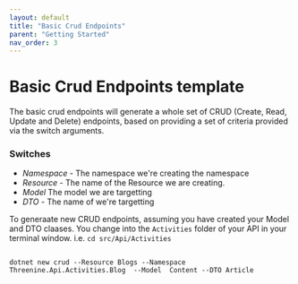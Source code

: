 ```yaml
---
layout: default
title: "Basic Crud Endpoints"
parent: "Getting Started"
nav_order: 3
---
```


# Basic Crud Endpoints template

The basic crud endpoints will generate a whole set of CRUD (Create, Read, Update and Delete) endpoints, based on providing a set of criteria provided via the switch arguments.

### Switches

- *Namespace* - The namespace we're creating the namespace
- *Resource* - The name of the Resource we are creating.
- *Model* The model we are targetting
- *DTO* - The name of we're targetting


To generaate new CRUD endpoints, assuming you have created your Model and DTO claases. You change into the `Activities` folder of your API in your terminal window. i.e.  `cd src/Api/Activities` 

```shell

dotnet new crud --Resource Blogs --Namespace Threenine.Api.Activities.Blog  --Model  Content --DTO Article
```